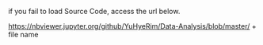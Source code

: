 if you fail to load Source Code, access the url below.

https://nbviewer.jupyter.org/github/YuHyeRim/Data-Analysis/blob/master/ + file name

